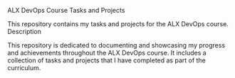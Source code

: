 ALX DevOps Course Tasks and Projects

This repository contains my tasks and projects for the ALX DevOps course.
Description

This repository is dedicated to documenting and showcasing my progress and achievements throughout the ALX DevOps course. It includes a collection of tasks and projects that I have completed as part of the curriculum.
